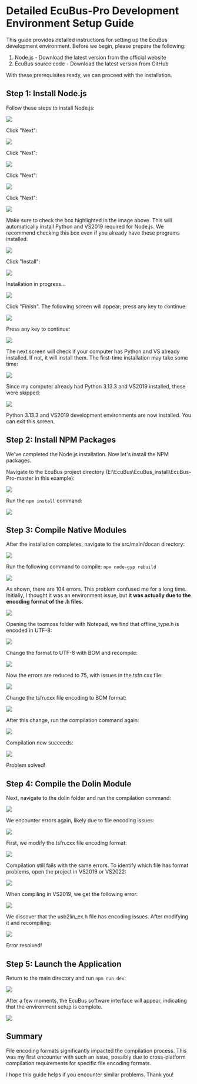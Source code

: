 # Detailed EcuBus-Pro Development Environment Setup Guide

This guide provides detailed instructions for setting up the EcuBus development environment. Before we begin, please prepare the following:

1. Node.js - Download the latest version from the official website
2. EcuBus source code - Download the latest version from GitHub

With these prerequisites ready, we can proceed with the installation.

## Step 1: Install Node.js

Follow these steps to install Node.js:

![](detail/1.jpg)

Click "Next":

![](detail/2.jpg)

Click "Next":

![](detail/3.jpg)

Click "Next":

![](detail/4.jpg)

Click "Next":

![](detail/5.jpg)

Make sure to check the box highlighted in the image above. This will automatically install Python and VS2019 required for Node.js. We recommend checking this box even if you already have these programs installed.

![](detail/6.jpg)

Click "Install":

![](detail/7.jpg)

Installation in progress...

![](detail/8.jpg)

Click "Finish". The following screen will appear; press any key to continue:

![](detail/9.jpg)

Press any key to continue:

![](detail/10.jpg)

The next screen will check if your computer has Python and VS already installed. If not, it will install them. The first-time installation may take some time:

![](detail/11.jpg)

Since my computer already had Python 3.13.3 and VS2019 installed, these were skipped:

![](detail/12.jpg)

Python 3.13.3 and VS2019 development environments are now installed. You can exit this screen.

## Step 2: Install NPM Packages

We've completed the Node.js installation. Now let's install the NPM packages.

Navigate to the EcuBus project directory (E:\EcuBus\EcuBus_install\EcuBus-Pro-master in this example):

![](detail/13.jpg)

Run the `npm install` command:

![](detail/14.jpg)

## Step 3: Compile Native Modules

After the installation completes, navigate to the src/main/docan directory:

![](detail/15.jpg)

Run the following command to compile: `npx node-gyp rebuild`

![](detail/16.jpg)

As shown, there are 104 errors. This problem confused me for a long time. Initially, I thought it was an environment issue, but **it was actually due to the encoding format of the .h files**.

![](detail/17.jpg)

Opening the toomoss folder with Notepad, we find that offline_type.h is encoded in UTF-8:

![](detail/18.jpg)

Change the format to UTF-8 with BOM and recompile:

![](detail/19.jpg)

Now the errors are reduced to 75, with issues in the tsfn.cxx file:

![](detail/20.jpg)

Change the tsfn.cxx file encoding to BOM format:

![](detail/21.jpg)

After this change, run the compilation command again:

![](detail/22.jpg)

Compilation now succeeds:

![](detail/23.jpg)

Problem solved!

## Step 4: Compile the Dolin Module

Next, navigate to the dolin folder and run the compilation command:

![](detail/24.jpg)

We encounter errors again, likely due to file encoding issues:

![](detail/25.jpg)

First, we modify the tsfn.cxx file encoding format:

![](detail/26.jpg)

Compilation still fails with the same errors. To identify which file has format problems, open the project in VS2019 or VS2022:

![](detail/27.jpg)

When compiling in VS2019, we get the following error:

![](detail/28.jpg)

We discover that the usb2lin_ex.h file has encoding issues. After modifying it and recompiling:

![](detail/29.jpg)

Error resolved!

## Step 5: Launch the Application

Return to the main directory and run `npm run dev`:

![](detail/30.jpg)

After a few moments, the EcuBus software interface will appear, indicating that the environment setup is complete.

![](detail/31.jpg)

## Summary

File encoding formats significantly impacted the compilation process. This was my first encounter with such an issue, possibly due to cross-platform compilation requirements for specific file encoding formats.

I hope this guide helps if you encounter similar problems. Thank you!

  


